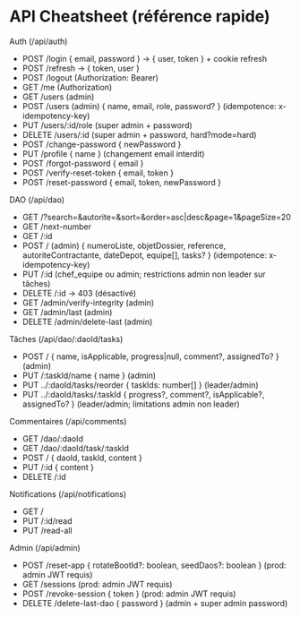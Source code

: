 # API Cheatsheet (référence rapide)

Auth (/api/auth)

- POST /login { email, password } -> { user, token } + cookie refresh
- POST /refresh -> { token, user }
- POST /logout (Authorization: Bearer)
- GET /me (Authorization)
- GET /users (admin)
- POST /users (admin) { name, email, role, password? } (idempotence: x-idempotency-key)
- PUT /users/:id/role (super admin + password)
- DELETE /users/:id (super admin + password, hard?mode=hard)
- POST /change-password { newPassword }
- PUT /profile { name } (changement email interdit)
- POST /forgot-password { email }
- POST /verify-reset-token { email, token }
- POST /reset-password { email, token, newPassword }

DAO (/api/dao)

- GET /?search=&autorite=&sort=&order=asc|desc&page=1&pageSize=20
- GET /next-number
- GET /:id
- POST / (admin) { numeroListe, objetDossier, reference, autoriteContractante, dateDepot, equipe[], tasks? } (idempotence: x-idempotency-key)
- PUT /:id (chef_equipe ou admin; restrictions admin non leader sur tâches)
- DELETE /:id -> 403 (désactivé)
- GET /admin/verify-integrity (admin)
- GET /admin/last (admin)
- DELETE /admin/delete-last (admin)

Tâches (/api/dao/:daoId/tasks)

- POST / { name, isApplicable, progress|null, comment?, assignedTo? } (admin)
- PUT /:taskId/name { name } (admin)
- PUT ../:daoId/tasks/reorder { taskIds: number[] } (leader/admin)
- PUT ../:daoId/tasks/:taskId { progress?, comment?, isApplicable?, assignedTo? } (leader/admin; limitations admin non leader)

Commentaires (/api/comments)

- GET /dao/:daoId
- GET /dao/:daoId/task/:taskId
- POST / { daoId, taskId, content }
- PUT /:id { content }
- DELETE /:id

Notifications (/api/notifications)

- GET /
- PUT /:id/read
- PUT /read-all

Admin (/api/admin)

- POST /reset-app { rotateBootId?: boolean, seedDaos?: boolean } (prod: admin JWT requis)
- GET /sessions (prod: admin JWT requis)
- POST /revoke-session { token } (prod: admin JWT requis)
- DELETE /delete-last-dao { password } (admin + super admin password)
